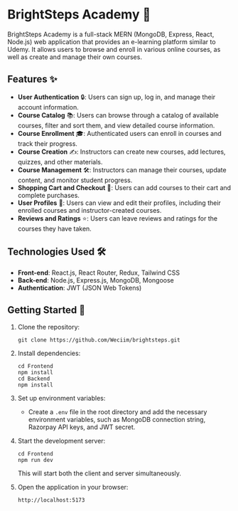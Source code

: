 # BrightSteps Academy 🧠

BrightSteps Academy is a full-stack MERN (MongoDB, Express, React, Node.js) web application that provides an e-learning platform similar to Udemy. It allows users to browse and enroll in various online courses, as well as create and manage their own courses.

## Features ✨

- **User Authentication** 🔒: Users can sign up, log in, and manage their account information.
- **Course Catalog** 📚: Users can browse through a catalog of available courses, filter and sort them, and view detailed course information.
- **Course Enrollment** 🎓: Authenticated users can enroll in courses and track their progress.
- **Course Creation** ✍️: Instructors can create new courses, add lectures, quizzes, and other materials.
- **Course Management** 🛠️: Instructors can manage their courses, update content, and monitor student progress.
- **Shopping Cart and Checkout** 🛒: Users can add courses to their cart and complete purchases.
- **User Profiles** 👤: Users can view and edit their profiles, including their enrolled courses and instructor-created courses.
- **Reviews and Ratings** ⭐: Users can leave reviews and ratings for the courses they have taken.

## Technologies Used 🛠

- **Front-end**: React.js, React Router, Redux, Tailwind CSS
- **Back-end**: Node.js, Express.js, MongoDB, Mongoose
- **Authentication**: JWT (JSON Web Tokens)

## Getting Started 🚀

1. Clone the repository:

   ```
   git clone https://github.com/Weciim/brightsteps.git
   ```

2. Install dependencies:

   ```
   cd Frontend
   npm install
   cd Backend
   npm install
   ```

3. Set up environment variables:

   - Create a `.env` file in the root directory and add the necessary environment variables, such as MongoDB connection string, Razorpay API keys, and JWT secret.

4. Start the development server:

   ```
   cd Frontend
   npm run dev
   ```

   This will start both the client and server simultaneously.

5. Open the application in your browser:

   ```
   http://localhost:5173
   ```


